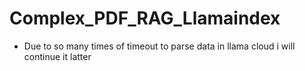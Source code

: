 # Complex_PDF_RAG_Llamaindex

-  Due to so many times of timeout to parse data in llama cloud i will continue it latter 
